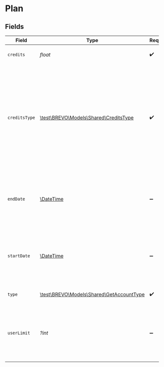 # Plan


## Fields

| Field                                                                                                                                                                                           | Type                                                                                                                                                                                            | Required                                                                                                                                                                                        | Description                                                                                                                                                                                     | Example                                                                                                                                                                                         |
| ----------------------------------------------------------------------------------------------------------------------------------------------------------------------------------------------- | ----------------------------------------------------------------------------------------------------------------------------------------------------------------------------------------------- | ----------------------------------------------------------------------------------------------------------------------------------------------------------------------------------------------- | ----------------------------------------------------------------------------------------------------------------------------------------------------------------------------------------------- | ----------------------------------------------------------------------------------------------------------------------------------------------------------------------------------------------- |
| `credits`                                                                                                                                                                                       | *float*                                                                                                                                                                                         | :heavy_check_mark:                                                                                                                                                                              | Remaining credits of the user                                                                                                                                                                   | 8755                                                                                                                                                                                            |
| `creditsType`                                                                                                                                                                                   | [\test\BREVO\Models\Shared\CreditsType](../../Models/Shared/CreditsType.md)                                                                                                                     | :heavy_check_mark:                                                                                                                                                                              | This is the type of the credit, "Send Limit" is one of the possible types of credit of a user. "Send Limit" implies the total number of emails you can send to the subscribers in your account. | sendLimit                                                                                                                                                                                       |
| `endDate`                                                                                                                                                                                       | [\DateTime](https://www.php.net/manual/en/class.datetime.php)                                                                                                                                   | :heavy_minus_sign:                                                                                                                                                                              | Date of the period from which the plan will end (only available for "subscription" and "reseller" plan type)                                                                                    | 2017-01-31 00:00:00 +0000 UTC                                                                                                                                                                   |
| `startDate`                                                                                                                                                                                     | [\DateTime](https://www.php.net/manual/en/class.datetime.php)                                                                                                                                   | :heavy_minus_sign:                                                                                                                                                                              | Date of the period from which the plan will start (only available for "subscription" and "reseller" plan type)                                                                                  | 2016-12-31 00:00:00 +0000 UTC                                                                                                                                                                   |
| `type`                                                                                                                                                                                          | [\test\BREVO\Models\Shared\GetAccountType](../../Models/Shared/GetAccountType.md)                                                                                                               | :heavy_check_mark:                                                                                                                                                                              | Displays the plan type of the user                                                                                                                                                              | subscription                                                                                                                                                                                    |
| `userLimit`                                                                                                                                                                                     | *?int*                                                                                                                                                                                          | :heavy_minus_sign:                                                                                                                                                                              | Only in case of reseller account. It implies the total number of child accounts you can add to your account.                                                                                    | 10                                                                                                                                                                                              |